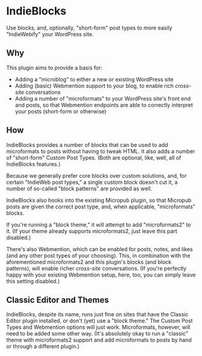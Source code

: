# IndieBlocks
Use blocks, and, optionally, "short-form" post types to more easily "IndieWebify" your WordPress site.

## Why
This plugin aims to provide a basis for:

* Adding a "microblog" to either a new or existing WordPress site
* Adding (basic) Webmention support to your blog, to enable rich _cross-site_ conversations
* Adding a number of "microformats" to your WordPress site's front end and posts, so that Webmention endpoints are able to correctly interpret your posts (short-form or otherwise)

## How
IndieBlocks provides a number of blocks that can be used to add microformats to posts without having to tweak HTML. It also adds a number of "short-form" Custom Post Types. (Both are optional, like, well, all of IndieBlocks features.)

Because we generally prefer core blocks over custom solutions, and, for certain "IndieWeb post types," a single custom block doesn't cut it, a number of so-called "block patterns" are provided as well.

IndieBlocks also hooks into the existing Micropub plugin, so that Micropub posts are given the correct post type, and, when applicable, "microformats" blocks.

If you're running a "block theme," it will attempt to add "microformats2" to it. (If your theme already supports microformats2, just leave this part disabled.)

There's also Webmention, which can be enabled for posts, notes, and likes (and any other post types of your choosing). This, in combination with the aforementioned microformats2 and this plugin's blocks (and block patterns), will enable richer _cross-site_ conversations. (If you're perfectly happy with your existing Webmention setup, here, too, you can simply leave this setting disabled.)

## Classic Editor and Themes
IndieBlocks, despite its name, runs just fine on sites that have the Classic Editor plugin installed, or don't (yet) use a "block theme." The Custom Post Types and Webmention options will just work. Microformats, however, will need to be added some other way. (It's absolutely okay to run a "classic" theme with microformats2 support and add microformats to posts by hand or through a different plugin.)
